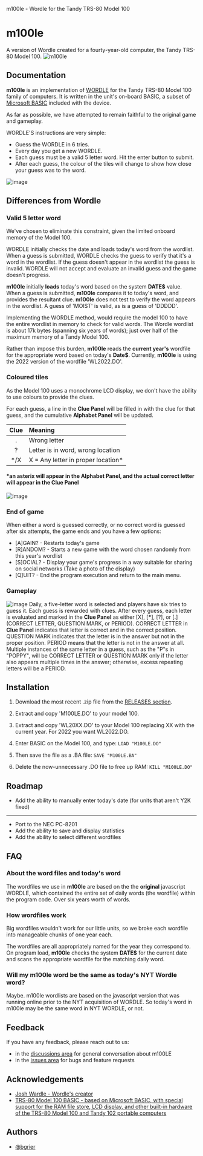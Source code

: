 m100le - Wordle for the Tandy TRS-80 Model 100  
# m100le
A version of Wordle created for a fourty-year-old computer, the Tandy TRS-80 Model 100.
![m100le](https://user-images.githubusercontent.com/14062627/157380662-b14b5225-cd50-479e-8fc5-f1fa1faf0162.png)

## Documentation
**m100le** is an implementation of [WORDLE](https://en.wikipedia.org/wiki/Wordle) for the Tandy TRS-80 Model 100 family of computers. It is written in the unit's on-board BASIC, a subset of [Microsoft BASIC](https://en.wikipedia.org/wiki/Microsoft_BASIC) included with the device.

As far as possible, we have attempted to remain faithful to the original game and gameplay. 

WORDLE'S instructions are very simple:
- Guess the WORDLE in 6 tries.
- Every day you get a new WORDLE.
- Each guess must be a valid 5 letter word. Hit the enter button to submit.
- After each guess, the colour of the tiles will change to show how close your guess was to the word.

![image](https://user-images.githubusercontent.com/14062627/159618578-ef980bb7-de0f-47d1-a496-b3f191d9700f.png)

## Differences from Wordle
### Valid 5 letter word
We've chosen to eliminate this constraint, given the limited onboard memory of the Model 100. 

WORDLE initially checks the date and loads today's word from the wordlist. When a guess is submitted, WORDLE checks the guess to verify that it's a word in the wordlist. If the guess doesn't appear in the wordlist the guess is invalid. WORDLE will not accept and evaluate an invalid guess and the game doesn't progress.

**m100le** initially **loads** today's word based on the system **DATE$** value. When a guess is submitted, **m100le** compares it to today's word, and provides the resultant clue. **m100le** does not test to verify the word appears in the wordlist. A guess of 'MOIST' is valid, as is a guess of 'DDDDD'.

Implementing the WORDLE method, would require the model 100 to have the entire wordlist in memory to check for valid words. The Wordle wordlist is about 17k bytes (spanning six years of words);  just over half of the maximum memory of a Tandy Model 100. 

Rather than impose this burden, **m100le** reads the **current year's** wordfile for the appropriate word based on today's **Date$**. Currently, **m100le** is using the 2022 version of the wordfile 'WL2022.DO'.



### Coloured tiles
As the Model 100 uses a monochrome LCD display, we don't have the ability to use colours to provide the clues. 

For each guess, a line in the **Clue Panel** will be filled in with the clue for that guess, and the cumulative **Alphabet Panel** will be updated.

| Clue | Meaning             |
|:----:|:-------------------|
|   .  | Wrong letter        |
|   ?  | Letter is in word, wrong location   |
|  */X | X = Any letter in proper location* | 

#### *an asterix will appear in the **Alphabet Panel**, and the actual correct letter will appear in the **Clue Panel** 

![image](https://user-images.githubusercontent.com/14062627/159623555-542d1454-eb42-4dc9-be3b-e3264fb2ec91.png)


### End of game
When either a word is guessed correctly, or no correct word is guessed after six attempts, the game ends and you have a few options:
- [A]GAIN? - Restarts today's game
- [R]ANDOM? - Starts a new game with the word chosen randomly from this year's wordlist
- [S]OCIAL? - Display your game's progress in a way suitable for sharing on social networks (Take a photo of the display)
- [Q]UIT? - End the program execution and return to the main menu. 

### Gameplay
![image](https://user-images.githubusercontent.com/14062627/159623862-c2d431f8-f88a-48b0-ac1d-45fa83ce3df9.png)
Daily, a five-letter word is selected and players have six tries to guess it. Each guess is rewarded with clues. After every guess, each letter is evaluated and marked in the **Clue Panel** as either [X], [**\***], [?], or [.] (CORRECT LETTER, QUESTION MARK, or PERIOD). CORRECT LETTER in **Clue Panel** indicates that letter is correct and in the correct position. QUESTION MARK indicates that the letter is in the answer but not in the proper position. PERIOD means that the letter is not in the answer at all. Multiple instances of the same letter in a guess, such as the "P"s in "POPPY", will be CORRECT LETTER or QUESTION MARK only if the letter also appears multiple times in the answer; otherwise, excess repeating letters will be a PERIOD.

## Installation

1. Download the most recent .zip file from the [RELEASES section](https://github.com/bgri/m100LE/releases).
2. Extract and copy 'M100LE.DO' to your model 100.
3. Extract and copy 'WL20XX.DO' to your Model 100 replacing XX with the current year. For 2022 you want WL2022.DO.
4. Enter BASIC on the Model 100, and type:
```LOAD "M100LE.DO"```

5. Then save the file as a .BA file:
```SAVE "M100LE.BA"```

6. Delete the now-unnecessary .DO file to free up RAM:
```KILL "M100LE.DO"```

    
## Roadmap

- Add the ability to manually enter today's date (for units that aren't Y2K fixed)
----
- Port to the NEC PC-8201
- Add the ability to save and display statistics
- Add the ability to select different wordfiles



## FAQ
### About the word files and today's word
The wordfiles we use in **m100le** are based on the the **original** javascript WORDLE, which contained the entire set of daily words (the wordfile) within the program code.  Over six years worth of words. 

### How wordfiles work
Big wordfiles wouldn't work for our little units, so we broke each wordfile into manageable chunks of one year each. 

The wordfiles are all appropriately named for the year they correspond to.  On program load, **m100le** checks the system **DATE$** for the current date and scans the appropriate wordfile for the matching daily word.

### Will my m100le word be the same as today's NYT Wordle word?
Maybe. m100le wordlists are based on the javascript version that was running online prior to the NYT acquisition of WORDLE. So today's word in m100le may be the same word in NYT WORDLE, or not.

## Feedback

If you have any feedback, please reach out to us:
- in the [discussions area](https://github.com/bgri/m100LE/discussions) for general conversation about m100LE
- in the [issues area](https://github.com/bgri/m100LE/issues) for bugs and feature requests



## Acknowledgements

 - [Josh Wardle - Wordle's creator](https://en.wikipedia.org/wiki/Josh_Wardle)
 - [TRS-80 Model 100 BASIC - based on Microsoft BASIC, with special support for the RAM file store, LCD display, and other built-in hardware of the TRS-80 Model 100 and Tandy 102 portable computers](https://archive.org/details/MasteringBasicOnTheTrs80Model100/page/n5/mode/2up)
 

## Authors

- [@bgrier](http://blog.bradgrier.com)


